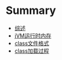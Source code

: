 # Summary

* [综述](README.md)
* [jVM运行时内存](jvm/README.md)
* [class文件格式](classfile.md)
* [class加载过程](class/README.md)

